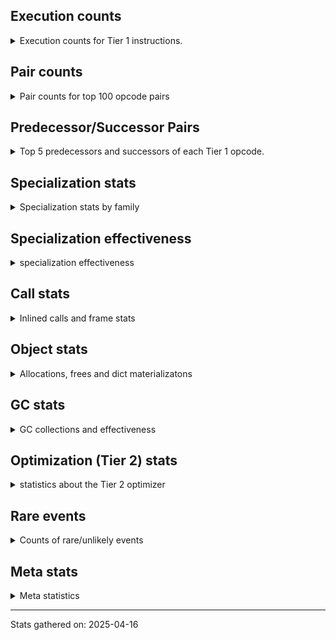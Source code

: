 ## Execution counts

<details>
<summary> Execution counts for Tier 1 instructions. </summary>


The "miss ratio" column shows the percentage of times the instruction
executed that it deoptimized. When this happens, the base unspecialized
instruction is not counted.

<table>
<thead>
<tr>
<th align="left">Name</th>
<th align="right">Base Count</th>
<th align="right">Head Count</th>
<th align="right">Change</th>
</tr>
</thead>
<tbody>
<tr>
<td align="left">LOAD_FAST_BORROW</td>
<td align="right">262,260,240</td>
<td align="right">262,260,240</td>
<td align="right">0.0%</td>
</tr>
<tr>
<td align="left">STORE_FAST</td>
<td align="right">106,631,340</td>
<td align="right">106,631,340</td>
<td align="right">0.0%</td>
</tr>
<tr>
<td align="left">LOAD_FAST_BORROW_LOAD_FAST_BORROW</td>
<td align="right">84,573,120</td>
<td align="right">84,573,120</td>
<td align="right">0.0%</td>
</tr>
<tr>
<td align="left">LOAD_GLOBAL_BUILTIN</td>
<td align="right">70,717,680</td>
<td align="right">70,717,680</td>
<td align="right">0.0%</td>
</tr>
<tr>
<td align="left">PUSH_NULL</td>
<td align="right">62,793,300</td>
<td align="right">62,793,300</td>
<td align="right">0.0%</td>
</tr>
<tr>
<td align="left">POP_JUMP_IF_FALSE</td>
<td align="right">60,119,220</td>
<td align="right">60,119,220</td>
<td align="right">0.0%</td>
</tr>
<tr>
<td align="left">LOAD_GLOBAL_MODULE</td>
<td align="right">54,068,040</td>
<td align="right">54,068,040</td>
<td align="right">0.0%</td>
</tr>
<tr>
<td align="left">RESUME_CHECK</td>
<td align="right">49,429,920</td>
<td align="right">49,429,920</td>
<td align="right">0.0%</td>
</tr>
<tr>
<td align="left">RETURN_VALUE</td>
<td align="right">48,508,400</td>
<td align="right">48,508,400</td>
<td align="right">0.0%</td>
</tr>
<tr>
<td align="left">CALL_PY_GENERAL</td>
<td align="right">39,970,220</td>
<td align="right">39,970,220</td>
<td align="right">0.0%</td>
</tr>
<tr>
<td align="left">CALL_BUILTIN_O</td>
<td align="right">37,570,560</td>
<td align="right">37,570,560</td>
<td align="right">0.0%</td>
</tr>
<tr>
<td align="left">CALL_TYPE_1</td>
<td align="right">34,222,080</td>
<td align="right">34,222,080</td>
<td align="right">0.0%</td>
</tr>
<tr>
<td align="left">CONTAINS_OP_SET</td>
<td align="right">34,222,080</td>
<td align="right">34,222,080</td>
<td align="right">0.0%</td>
</tr>
<tr>
<td align="left">JUMP_BACKWARD_NO_JIT</td>
<td align="right">29,122,740</td>
<td align="right">29,122,740</td>
<td align="right">0.0%</td>
</tr>
<tr>
<td align="left">POP_TOP</td>
<td align="right">24,023,940</td>
<td align="right">24,023,940</td>
<td align="right">0.0%</td>
</tr>
<tr>
<td align="left">LOAD_ATTR_METHOD_NO_DICT</td>
<td align="right">22,088,040</td>
<td align="right">22,088,040</td>
<td align="right">0.0%</td>
</tr>
<tr>
<td align="left">STORE_SUBSCR_DICT</td>
<td align="right">20,797,440</td>
<td align="right">20,797,440</td>
<td align="right">0.0%</td>
</tr>
<tr>
<td align="left">IS_OP</td>
<td align="right">18,247,860</td>
<td align="right">18,247,860</td>
<td align="right">0.0%</td>
</tr>
<tr>
<td align="left">CALL_METHOD_DESCRIPTOR_FAST</td>
<td align="right">14,499,840</td>
<td align="right">14,499,840</td>
<td align="right">0.0%</td>
</tr>
<tr>
<td align="left">FOR_ITER_LIST</td>
<td align="right">14,499,840</td>
<td align="right">14,499,840</td>
<td align="right">0.0%</td>
</tr>
<tr>
<td align="left">FOR_ITER</td>
<td align="right">14,042,720</td>
<td align="right">14,042,720</td>
<td align="right">0.0%</td>
</tr>
<tr>
<td align="left">LOAD_CONST_IMMORTAL</td>
<td align="right">13,365,720</td>
<td align="right">13,365,720</td>
<td align="right">0.0%</td>
</tr>
<tr>
<td align="left">POP_JUMP_IF_NONE</td>
<td align="right">13,240,320</td>
<td align="right">13,240,320</td>
<td align="right">0.0%</td>
</tr>
<tr>
<td align="left">STORE_FAST_STORE_FAST</td>
<td align="right">10,291,380</td>
<td align="right">10,291,380</td>
<td align="right">0.0%</td>
</tr>
<tr>
<td align="left">UNPACK_SEQUENCE_TWO_TUPLE</td>
<td align="right">10,291,380</td>
<td align="right">10,291,380</td>
<td align="right">0.0%</td>
</tr>
<tr>
<td align="left">POP_JUMP_IF_NOT_NONE</td>
<td align="right">9,769,140</td>
<td align="right">9,769,140</td>
<td align="right">0.0%</td>
</tr>
<tr>
<td align="left">JUMP_FORWARD</td>
<td align="right">9,523,380</td>
<td align="right">9,523,380</td>
<td align="right">0.0%</td>
</tr>
<tr>
<td align="left">GET_ITER</td>
<td align="right">9,124,020</td>
<td align="right">9,124,020</td>
<td align="right">0.0%</td>
</tr>
<tr>
<td align="left">POP_ITER</td>
<td align="right">8,141,160</td>
<td align="right">8,141,160</td>
<td align="right">0.0%</td>
</tr>
<tr>
<td align="left">LOAD_FAST</td>
<td align="right">7,618,920</td>
<td align="right">7,618,920</td>
<td align="right">0.0%</td>
</tr>
<tr>
<td align="left">FOR_ITER_TUPLE</td>
<td align="right">7,157,760</td>
<td align="right">7,157,760</td>
<td align="right">0.0%</td>
</tr>
<tr>
<td align="left">CALL_PY_EXACT_ARGS</td>
<td align="right">6,666,960</td>
<td align="right">6,666,960</td>
<td align="right">0.0%</td>
</tr>
<tr>
<td align="left">NOP</td>
<td align="right">6,666,420</td>
<td align="right">6,666,420</td>
<td align="right">0.0%</td>
</tr>
<tr>
<td align="left">BINARY_OP_SUBSCR_DICT</td>
<td align="right">6,666,240</td>
<td align="right">6,666,240</td>
<td align="right">0.0%</td>
</tr>
<tr>
<td align="left">BUILD_LIST</td>
<td align="right">6,635,940</td>
<td align="right">6,635,940</td>
<td align="right">0.0%</td>
</tr>
<tr>
<td align="left">TO_BOOL_BOOL</td>
<td align="right">6,635,700</td>
<td align="right">6,635,700</td>
<td align="right">0.0%</td>
</tr>
<tr>
<td align="left">LOAD_DEREF</td>
<td align="right">5,683,620</td>
<td align="right">5,683,620</td>
<td align="right">0.0%</td>
</tr>
<tr>
<td align="left">CALL_NON_PY_GENERAL</td>
<td align="right">5,591,820</td>
<td align="right">5,591,820</td>
<td align="right">0.0%</td>
</tr>
<tr>
<td align="left">LOAD_ATTR_MODULE</td>
<td align="right">5,591,640</td>
<td align="right">5,591,640</td>
<td align="right">0.0%</td>
</tr>
<tr>
<td align="left">CALL_BUILTIN_FAST</td>
<td align="right">4,761,600</td>
<td align="right">4,761,600</td>
<td align="right">0.0%</td>
</tr>
<tr>
<td align="left">BUILD_MAP</td>
<td align="right">4,731,060</td>
<td align="right">4,731,060</td>
<td align="right">0.0%</td>
</tr>
<tr>
<td align="left">LOAD_ATTR</td>
<td align="right">4,302,880</td>
<td align="right">4,302,880</td>
<td align="right">0.0%</td>
</tr>
<tr>
<td align="left">CALL_LIST_APPEND</td>
<td align="right">3,809,280</td>
<td align="right">3,809,280</td>
<td align="right">0.0%</td>
</tr>
<tr>
<td align="left">LOAD_FAST_LOAD_FAST</td>
<td align="right">3,748,020</td>
<td align="right">3,748,020</td>
<td align="right">0.0%</td>
</tr>
<tr>
<td align="left">CHECK_EXC_MATCH</td>
<td align="right">2,856,960</td>
<td align="right">2,856,960</td>
<td align="right">0.0%</td>
</tr>
<tr>
<td align="left">POP_EXCEPT</td>
<td align="right">2,856,960</td>
<td align="right">2,856,960</td>
<td align="right">0.0%</td>
</tr>
<tr>
<td align="left">PUSH_EXC_INFO</td>
<td align="right">2,856,960</td>
<td align="right">2,856,960</td>
<td align="right">0.0%</td>
</tr>
<tr>
<td align="left">LIST_APPEND</td>
<td align="right">2,856,960</td>
<td align="right">2,856,960</td>
<td align="right">0.0%</td>
</tr>
<tr>
<td align="left">STORE_FAST_LOAD_FAST</td>
<td align="right">2,856,960</td>
<td align="right">2,856,960</td>
<td align="right">0.0%</td>
</tr>
<tr>
<td align="left">CALL_FUNCTION_EX</td>
<td align="right">2,826,600</td>
<td align="right">2,826,600</td>
<td align="right">0.0%</td>
</tr>
<tr>
<td align="left">CALL_METHOD_DESCRIPTOR_NOARGS</td>
<td align="right">2,826,420</td>
<td align="right">2,826,420</td>
<td align="right">0.0%</td>
</tr>
<tr>
<td align="left">POP_JUMP_IF_TRUE</td>
<td align="right">2,795,700</td>
<td align="right">2,795,700</td>
<td align="right">0.0%</td>
</tr>
<tr>
<td align="left">MAKE_CELL</td>
<td align="right">1,904,940</td>
<td align="right">1,904,940</td>
<td align="right">0.0%</td>
</tr>
<tr>
<td align="left">INTERPRETER_EXIT</td>
<td align="right">1,904,740</td>
<td align="right">1,904,740</td>
<td align="right">0.0%</td>
</tr>
<tr>
<td align="left">SWAP</td>
<td align="right">1,904,640</td>
<td align="right">1,904,640</td>
<td align="right">0.0%</td>
</tr>
<tr>
<td align="left">LIST_EXTEND</td>
<td align="right">1,874,220</td>
<td align="right">1,874,220</td>
<td align="right">0.0%</td>
</tr>
<tr>
<td align="left">CALL_INTRINSIC_1</td>
<td align="right">1,874,100</td>
<td align="right">1,874,100</td>
<td align="right">0.0%</td>
</tr>
<tr>
<td align="left">CALL_ISINSTANCE</td>
<td align="right">1,873,920</td>
<td align="right">1,873,920</td>
<td align="right">0.0%</td>
</tr>
<tr>
<td align="left">BINARY_OP_SUBTRACT_FLOAT</td>
<td align="right">1,843,320</td>
<td align="right">1,843,320</td>
<td align="right">0.0%</td>
</tr>
<tr>
<td align="left">BINARY_OP_ADD_FLOAT</td>
<td align="right">1,843,200</td>
<td align="right">1,843,200</td>
<td align="right">0.0%</td>
</tr>
<tr>
<td align="left">LOAD_SMALL_INT</td>
<td align="right">1,598,040</td>
<td align="right">1,598,040</td>
<td align="right">0.0%</td>
</tr>
<tr>
<td align="left">FOR_ITER_RANGE</td>
<td align="right">1,597,620</td>
<td align="right">1,597,620</td>
<td align="right">0.0%</td>
</tr>
<tr>
<td align="left">LOAD_CONST_MORTAL</td>
<td align="right">1,414,200</td>
<td align="right">1,414,200</td>
<td align="right">0.0%</td>
</tr>
<tr>
<td align="left">STORE_ATTR</td>
<td align="right">1,014,100</td>
<td align="right">1,014,100</td>
<td align="right">0.0%</td>
</tr>
<tr>
<td align="left">TO_BOOL</td>
<td align="right">952,900</td>
<td align="right">952,900</td>
<td align="right">0.0%</td>
</tr>
<tr>
<td align="left">BUILD_TUPLE</td>
<td align="right">952,860</td>
<td align="right">952,860</td>
<td align="right">0.0%</td>
</tr>
<tr>
<td align="left">COPY_FREE_VARS</td>
<td align="right">952,560</td>
<td align="right">952,560</td>
<td align="right">0.0%</td>
</tr>
<tr>
<td align="left">TO_BOOL_NONE</td>
<td align="right">952,320</td>
<td align="right">952,320</td>
<td align="right">0.0%</td>
</tr>
<tr>
<td align="left">LOAD_FAST_AND_CLEAR</td>
<td align="right">952,320</td>
<td align="right">952,320</td>
<td align="right">0.0%</td>
</tr>
<tr>
<td align="left">MAKE_FUNCTION</td>
<td align="right">922,020</td>
<td align="right">922,020</td>
<td align="right">0.0%</td>
</tr>
<tr>
<td align="left">SET_FUNCTION_ATTRIBUTE</td>
<td align="right">921,900</td>
<td align="right">921,900</td>
<td align="right">0.0%</td>
</tr>
<tr>
<td align="left">RETURN_GENERATOR</td>
<td align="right">921,600</td>
<td align="right">921,600</td>
<td align="right">0.0%</td>
</tr>
<tr>
<td align="left">YIELD_VALUE</td>
<td align="right">921,600</td>
<td align="right">921,600</td>
<td align="right">0.0%</td>
</tr>
<tr>
<td align="left">LOAD_ATTR_CLASS</td>
<td align="right">921,600</td>
<td align="right">921,600</td>
<td align="right">0.0%</td>
</tr>
<tr>
<td align="left">STORE_SUBSCR_LIST_INT</td>
<td align="right">460,800</td>
<td align="right">460,800</td>
<td align="right">0.0%</td>
</tr>
<tr>
<td align="left">CALL_BUILTIN_CLASS</td>
<td align="right">123,060</td>
<td align="right">123,060</td>
<td align="right">0.0%</td>
</tr>
<tr>
<td align="left">STORE_ATTR_INSTANCE_VALUE</td>
<td align="right">61,860</td>
<td align="right">61,860</td>
<td align="right">0.0%</td>
</tr>
<tr>
<td align="left">LOAD_ATTR_METHOD_WITH_VALUES</td>
<td align="right">31,140</td>
<td align="right">31,140</td>
<td align="right">0.0%</td>
</tr>
<tr>
<td align="left">CALL_TUPLE_1</td>
<td align="right">30,720</td>
<td align="right">30,720</td>
<td align="right">0.0%</td>
</tr>
<tr>
<td align="left">CALL</td>
<td align="right">800</td>
<td align="right">800</td>
<td align="right">0.0%</td>
</tr>
<tr>
<td align="left">LOAD_ATTR_INSTANCE_VALUE</td>
<td align="right">720</td>
<td align="right">720</td>
<td align="right">0.0%</td>
</tr>
<tr>
<td align="left">STORE_NAME</td>
<td align="right">480</td>
<td align="right">480</td>
<td align="right">0.0%</td>
</tr>
<tr>
<td align="left">LOAD_GLOBAL</td>
<td align="right">360</td>
<td align="right">360</td>
<td align="right">0.0%</td>
</tr>
<tr>
<td align="left">STORE_DEREF</td>
<td align="right">300</td>
<td align="right">300</td>
<td align="right">0.0%</td>
</tr>
<tr>
<td align="left">BINARY_OP</td>
<td align="right">260</td>
<td align="right">260</td>
<td align="right">0.0%</td>
</tr>
<tr>
<td align="left">BINARY_OP_SUBSCR_TUPLE_INT</td>
<td align="right">180</td>
<td align="right">180</td>
<td align="right">0.0%</td>
</tr>
<tr>
<td align="left">CALL_METHOD_DESCRIPTOR_O</td>
<td align="right">180</td>
<td align="right">180</td>
<td align="right">0.0%</td>
</tr>
<tr>
<td align="left">CALL_ALLOC_AND_ENTER_INIT</td>
<td align="right">120</td>
<td align="right">120</td>
<td align="right">0.0%</td>
</tr>
<tr>
<td align="left">EXIT_INIT_CHECK</td>
<td align="right">80</td>
<td align="right">80</td>
<td align="right">0.0%</td>
</tr>
<tr>
<td align="left">LOAD_BUILD_CLASS</td>
<td align="right">60</td>
<td align="right">60</td>
<td align="right">0.0%</td>
</tr>
<tr>
<td align="left">LOAD_LOCALS</td>
<td align="right">60</td>
<td align="right">60</td>
<td align="right">0.0%</td>
</tr>
<tr>
<td align="left">LOAD_NAME</td>
<td align="right">60</td>
<td align="right">60</td>
<td align="right">0.0%</td>
</tr>
<tr>
<td align="left">UNPACK_SEQUENCE</td>
<td align="right">60</td>
<td align="right">60</td>
<td align="right">0.0%</td>
</tr>
<tr>
<td align="left">CALL_BUILTIN_FAST_WITH_KEYWORDS</td>
<td align="right">60</td>
<td align="right">60</td>
<td align="right">0.0%</td>
</tr>
</tbody>
</table>


</details>

## Pair counts

<details>
<summary> Pair counts for top 100 opcode pairs </summary>


Pairs of specialized operations that deoptimize and are then followed by
the corresponding unspecialized instruction are not counted as pairs.

Not included in comparative output.


</details>

## Predecessor/Successor Pairs

<details>
<summary> Top 5 predecessors and successors of each Tier 1 opcode. </summary>


This does not include the unspecialized instructions that occur after a
specialized instruction deoptimizes.

Not included in comparative output.


</details>

## Specialization stats

<details>
<summary> Specialization stats by family </summary>

### BINARY_OP

<details>
<summary> specialization stats for BINARY_OP family </summary>

<table>
<thead>
<tr>
<th align="left">Kind</th>
<th align="right">Base Count</th>
<th align="right">Base Ratio</th>
<th align="right">Head Count</th>
<th align="right">Head Ratio</th>
<th align="right">Change</th>
</tr>
</thead>
<tbody>
<tr>
<td align="left">
deferred
<details>
<summary>ⓘ</summary>

Lists the number of "deferred" (i.e. not specialized) instructions executed.
</details>
</td>
<td align="right">120</td>
<td align="right">0.0%</td>
<td align="right">120</td>
<td align="right">0.0%</td>
<td align="right">0.0%</td>
</tr>
<tr>
<td align="left">
hit
<details>
<summary>ⓘ</summary>

Specialized instructions that complete.
</details>
</td>
<td align="right">10,352,880</td>
<td align="right">100.0%</td>
<td align="right">10,352,880</td>
<td align="right">100.0%</td>
<td align="right">0.0%</td>
</tr>
<tr>
<td align="left">
miss
<details>
<summary>ⓘ</summary>

Specialized instructions that deopt.
</details>
</td>
<td align="right">60</td>
<td align="right">0.0%</td>
<td align="right">60</td>
<td align="right">0.0%</td>
<td align="right">0.0%</td>
</tr>
</tbody>
</table>

<table>
<thead>
<tr>
<th align="left">Success</th>
<th align="right">Base Count</th>
<th align="right">Base Ratio</th>
<th align="right">Head Count</th>
<th align="right">Head Ratio</th>
<th align="right">Change</th>
</tr>
</thead>
<tbody>
<tr>
<td align="left">Success</td>
<td align="right">100</td>
<td align="right">71.4%</td>
<td align="right">100</td>
<td align="right">71.4%</td>
<td align="right">0.0%</td>
</tr>
<tr>
<td align="left">Failure</td>
<td align="right">40</td>
<td align="right">28.6%</td>
<td align="right">40</td>
<td align="right">28.6%</td>
<td align="right">0.0%</td>
</tr>
</tbody>
</table>

<table>
<thead>
<tr>
<th align="left">Failure kind</th>
<th align="right">Base Count</th>
<th align="right">Base Ratio</th>
<th align="right">Head Count</th>
<th align="right">Head Ratio</th>
<th align="right">Change</th>
</tr>
</thead>
<tbody>
<tr>
<td align="left">multiply different types</td>
<td align="right">40</td>
<td align="right">100.0%</td>
<td align="right">40</td>
<td align="right">100.0%</td>
<td align="right">0.0%</td>
</tr>
</tbody>
</table>


</details>

### CALL

<details>
<summary> specialization stats for CALL family </summary>

<table>
<thead>
<tr>
<th align="left">Kind</th>
<th align="right">Base Count</th>
<th align="right">Base Ratio</th>
<th align="right">Head Count</th>
<th align="right">Head Ratio</th>
<th align="right">Change</th>
</tr>
</thead>
<tbody>
<tr>
<td align="left">
deferred
<details>
<summary>ⓘ</summary>

Lists the number of "deferred" (i.e. not specialized) instructions executed.
</details>
</td>
<td align="right">3,367,400</td>
<td align="right">3.1%</td>
<td align="right">3,367,400</td>
<td align="right">3.1%</td>
<td align="right">0.0%</td>
</tr>
<tr>
<td align="left">
hit
<details>
<summary>ⓘ</summary>

Specialized instructions that complete.
</details>
</td>
<td align="right">106,384,760</td>
<td align="right">96.9%</td>
<td align="right">106,384,760</td>
<td align="right">96.9%</td>
<td align="right">0.0%</td>
</tr>
<tr>
<td align="left">
miss
<details>
<summary>ⓘ</summary>

Specialized instructions that deopt.
</details>
</td>
<td align="right">3,432,160</td>
<td align="right">3.1%</td>
<td align="right">3,432,160</td>
<td align="right">3.1%</td>
<td align="right">0.0%</td>
</tr>
</tbody>
</table>

<table>
<thead>
<tr>
<th align="left">Success</th>
<th align="right">Base Count</th>
<th align="right">Base Ratio</th>
<th align="right">Head Count</th>
<th align="right">Head Ratio</th>
<th align="right">Change</th>
</tr>
</thead>
<tbody>
<tr>
<td align="left">Success</td>
<td align="right">65,560</td>
<td align="right">100.0%</td>
<td align="right">65,560</td>
<td align="right">100.0%</td>
<td align="right">0.0%</td>
</tr>
<tr>
<td align="left">Failure</td>
<td align="right">0</td>
<td align="right">0.0%</td>
<td align="right">0</td>
<td align="right">0.0%</td>
<td align="right"></td>
</tr>
</tbody>
</table>


</details>

### CONTAINS_OP

<details>
<summary> specialization stats for CONTAINS_OP family </summary>

<table>
<thead>
<tr>
<th align="left">Kind</th>
<th align="right">Base Count</th>
<th align="right">Base Ratio</th>
<th align="right">Head Count</th>
<th align="right">Head Ratio</th>
<th align="right">Change</th>
</tr>
</thead>
<tbody>
<tr>
<td align="left">
hit
<details>
<summary>ⓘ</summary>

Specialized instructions that complete.
</details>
</td>
<td align="right">34,222,080</td>
<td align="right">100.0%</td>
<td align="right">34,222,080</td>
<td align="right">100.0%</td>
<td align="right">0.0%</td>
</tr>
</tbody>
</table>


</details>

### FOR_ITER

<details>
<summary> specialization stats for FOR_ITER family </summary>

<table>
<thead>
<tr>
<th align="left">Kind</th>
<th align="right">Base Count</th>
<th align="right">Base Ratio</th>
<th align="right">Head Count</th>
<th align="right">Head Ratio</th>
<th align="right">Change</th>
</tr>
</thead>
<tbody>
<tr>
<td align="left">
deferred
<details>
<summary>ⓘ</summary>

Lists the number of "deferred" (i.e. not specialized) instructions executed.
</details>
</td>
<td align="right">14,039,220</td>
<td align="right">37.6%</td>
<td align="right">14,039,220</td>
<td align="right">37.6%</td>
<td align="right">0.0%</td>
</tr>
<tr>
<td align="left">
hit
<details>
<summary>ⓘ</summary>

Specialized instructions that complete.
</details>
</td>
<td align="right">23,255,220</td>
<td align="right">62.3%</td>
<td align="right">23,255,220</td>
<td align="right">62.3%</td>
<td align="right">0.0%</td>
</tr>
</tbody>
</table>

<table>
<thead>
<tr>
<th align="left">Success</th>
<th align="right">Base Count</th>
<th align="right">Base Ratio</th>
<th align="right">Head Count</th>
<th align="right">Head Ratio</th>
<th align="right">Change</th>
</tr>
</thead>
<tbody>
<tr>
<td align="left">Success</td>
<td align="right">0</td>
<td align="right">0.0%</td>
<td align="right">0</td>
<td align="right">0.0%</td>
<td align="right"></td>
</tr>
<tr>
<td align="left">Failure</td>
<td align="right">3,500</td>
<td align="right">100.0%</td>
<td align="right">3,500</td>
<td align="right">100.0%</td>
<td align="right">0.0%</td>
</tr>
</tbody>
</table>

<table>
<thead>
<tr>
<th align="left">Failure kind</th>
<th align="right">Base Count</th>
<th align="right">Base Ratio</th>
<th align="right">Head Count</th>
<th align="right">Head Ratio</th>
<th align="right">Change</th>
</tr>
</thead>
<tbody>
<tr>
<td align="left">dict items</td>
<td align="right">2,560</td>
<td align="right">73.1%</td>
<td align="right">2,560</td>
<td align="right">73.1%</td>
<td align="right">0.0%</td>
</tr>
<tr>
<td align="left">zip</td>
<td align="right">940</td>
<td align="right">26.9%</td>
<td align="right">940</td>
<td align="right">26.9%</td>
<td align="right">0.0%</td>
</tr>
</tbody>
</table>


</details>

### LOAD_ATTR

<details>
<summary> specialization stats for LOAD_ATTR family </summary>

<table>
<thead>
<tr>
<th align="left">Kind</th>
<th align="right">Base Count</th>
<th align="right">Base Ratio</th>
<th align="right">Head Count</th>
<th align="right">Head Ratio</th>
<th align="right">Change</th>
</tr>
</thead>
<tbody>
<tr>
<td align="left">
deferred
<details>
<summary>ⓘ</summary>

Lists the number of "deferred" (i.e. not specialized) instructions executed.
</details>
</td>
<td align="right">4,300,980</td>
<td align="right">13.1%</td>
<td align="right">4,300,980</td>
<td align="right">13.1%</td>
<td align="right">0.0%</td>
</tr>
<tr>
<td align="left">
hit
<details>
<summary>ⓘ</summary>

Specialized instructions that complete.
</details>
</td>
<td align="right">28,629,960</td>
<td align="right">86.9%</td>
<td align="right">28,629,960</td>
<td align="right">86.9%</td>
<td align="right">0.0%</td>
</tr>
<tr>
<td align="left">
miss
<details>
<summary>ⓘ</summary>

Specialized instructions that deopt.
</details>
</td>
<td align="right">3,180</td>
<td align="right">0.0%</td>
<td align="right">3,180</td>
<td align="right">0.0%</td>
<td align="right">0.0%</td>
</tr>
</tbody>
</table>

<table>
<thead>
<tr>
<th align="left">Success</th>
<th align="right">Base Count</th>
<th align="right">Base Ratio</th>
<th align="right">Head Count</th>
<th align="right">Head Ratio</th>
<th align="right">Change</th>
</tr>
</thead>
<tbody>
<tr>
<td align="left">Success</td>
<td align="right">680</td>
<td align="right">34.7%</td>
<td align="right">680</td>
<td align="right">34.7%</td>
<td align="right">0.0%</td>
</tr>
<tr>
<td align="left">Failure</td>
<td align="right">1,280</td>
<td align="right">65.3%</td>
<td align="right">1,280</td>
<td align="right">65.3%</td>
<td align="right">0.0%</td>
</tr>
</tbody>
</table>

<table>
<thead>
<tr>
<th align="left">Failure kind</th>
<th align="right">Base Count</th>
<th align="right">Base Ratio</th>
<th align="right">Head Count</th>
<th align="right">Head Ratio</th>
<th align="right">Change</th>
</tr>
</thead>
<tbody>
<tr>
<td align="left">method</td>
<td align="right">780</td>
<td align="right">60.9%</td>
<td align="right">780</td>
<td align="right">60.9%</td>
<td align="right">0.0%</td>
</tr>
<tr>
<td align="left">overriding descriptor</td>
<td align="right">320</td>
<td align="right">25.0%</td>
<td align="right">320</td>
<td align="right">25.0%</td>
<td align="right">0.0%</td>
</tr>
</tbody>
</table>


</details>

### LOAD_GLOBAL

<details>
<summary> specialization stats for LOAD_GLOBAL family </summary>

<table>
<thead>
<tr>
<th align="left">Kind</th>
<th align="right">Base Count</th>
<th align="right">Base Ratio</th>
<th align="right">Head Count</th>
<th align="right">Head Ratio</th>
<th align="right">Change</th>
</tr>
</thead>
<tbody>
<tr>
<td align="left">
hit
<details>
<summary>ⓘ</summary>

Specialized instructions that complete.
</details>
</td>
<td align="right">124,785,720</td>
<td align="right">100.0%</td>
<td align="right">124,785,720</td>
<td align="right">100.0%</td>
<td align="right">0.0%</td>
</tr>
</tbody>
</table>

<table>
<thead>
<tr>
<th align="left">Success</th>
<th align="right">Base Count</th>
<th align="right">Base Ratio</th>
<th align="right">Head Count</th>
<th align="right">Head Ratio</th>
<th align="right">Change</th>
</tr>
</thead>
<tbody>
<tr>
<td align="left">Success</td>
<td align="right">360</td>
<td align="right">100.0%</td>
<td align="right">360</td>
<td align="right">100.0%</td>
<td align="right">0.0%</td>
</tr>
<tr>
<td align="left">Failure</td>
<td align="right">0</td>
<td align="right">0.0%</td>
<td align="right">0</td>
<td align="right">0.0%</td>
<td align="right"></td>
</tr>
</tbody>
</table>


</details>

### STORE_ATTR

<details>
<summary> specialization stats for STORE_ATTR family </summary>

<table>
<thead>
<tr>
<th align="left">Kind</th>
<th align="right">Base Count</th>
<th align="right">Base Ratio</th>
<th align="right">Head Count</th>
<th align="right">Head Ratio</th>
<th align="right">Change</th>
</tr>
</thead>
<tbody>
<tr>
<td align="left">
deferred
<details>
<summary>ⓘ</summary>

Lists the number of "deferred" (i.e. not specialized) instructions executed.
</details>
</td>
<td align="right">1,013,760</td>
<td align="right">94.2%</td>
<td align="right">1,013,760</td>
<td align="right">94.2%</td>
<td align="right">0.0%</td>
</tr>
<tr>
<td align="left">
hit
<details>
<summary>ⓘ</summary>

Specialized instructions that complete.
</details>
</td>
<td align="right">55,500</td>
<td align="right">5.2%</td>
<td align="right">55,500</td>
<td align="right">5.2%</td>
<td align="right">0.0%</td>
</tr>
<tr>
<td align="left">
miss
<details>
<summary>ⓘ</summary>

Specialized instructions that deopt.
</details>
</td>
<td align="right">6,360</td>
<td align="right">0.6%</td>
<td align="right">6,360</td>
<td align="right">0.6%</td>
<td align="right">0.0%</td>
</tr>
</tbody>
</table>

<table>
<thead>
<tr>
<th align="left">Success</th>
<th align="right">Base Count</th>
<th align="right">Base Ratio</th>
<th align="right">Head Count</th>
<th align="right">Head Ratio</th>
<th align="right">Change</th>
</tr>
</thead>
<tbody>
<tr>
<td align="left">Success</td>
<td align="right">180</td>
<td align="right">39.1%</td>
<td align="right">180</td>
<td align="right">39.1%</td>
<td align="right">0.0%</td>
</tr>
<tr>
<td align="left">Failure</td>
<td align="right">280</td>
<td align="right">60.9%</td>
<td align="right">280</td>
<td align="right">60.9%</td>
<td align="right">0.0%</td>
</tr>
</tbody>
</table>

<table>
<thead>
<tr>
<th align="left">Failure kind</th>
<th align="right">Base Count</th>
<th align="right">Base Ratio</th>
<th align="right">Head Count</th>
<th align="right">Head Ratio</th>
<th align="right">Change</th>
</tr>
</thead>
<tbody>
<tr>
<td align="left">split dict</td>
<td align="right">280</td>
<td align="right">100.0%</td>
<td align="right">280</td>
<td align="right">100.0%</td>
<td align="right">0.0%</td>
</tr>
<tr>
<td align="left">other</td>
<td align="right">120</td>
<td align="right">42.9%</td>
<td align="right">120</td>
<td align="right">42.9%</td>
<td align="right">0.0%</td>
</tr>
</tbody>
</table>


</details>

### STORE_SUBSCR

<details>
<summary> specialization stats for STORE_SUBSCR family </summary>

<table>
<thead>
<tr>
<th align="left">Kind</th>
<th align="right">Base Count</th>
<th align="right">Base Ratio</th>
<th align="right">Head Count</th>
<th align="right">Head Ratio</th>
<th align="right">Change</th>
</tr>
</thead>
<tbody>
<tr>
<td align="left">
hit
<details>
<summary>ⓘ</summary>

Specialized instructions that complete.
</details>
</td>
<td align="right">21,258,240</td>
<td align="right">100.0%</td>
<td align="right">21,258,240</td>
<td align="right">100.0%</td>
<td align="right">0.0%</td>
</tr>
</tbody>
</table>


</details>

### TO_BOOL

<details>
<summary> specialization stats for TO_BOOL family </summary>

<table>
<thead>
<tr>
<th align="left">Kind</th>
<th align="right">Base Count</th>
<th align="right">Base Ratio</th>
<th align="right">Head Count</th>
<th align="right">Head Ratio</th>
<th align="right">Change</th>
</tr>
</thead>
<tbody>
<tr>
<td align="left">
deferred
<details>
<summary>ⓘ</summary>

Lists the number of "deferred" (i.e. not specialized) instructions executed.
</details>
</td>
<td align="right">952,500</td>
<td align="right">11.2%</td>
<td align="right">952,500</td>
<td align="right">11.2%</td>
<td align="right">0.0%</td>
</tr>
<tr>
<td align="left">
hit
<details>
<summary>ⓘ</summary>

Specialized instructions that complete.
</details>
</td>
<td align="right">7,588,020</td>
<td align="right">88.8%</td>
<td align="right">7,588,020</td>
<td align="right">88.8%</td>
<td align="right">0.0%</td>
</tr>
</tbody>
</table>

<table>
<thead>
<tr>
<th align="left">Success</th>
<th align="right">Base Count</th>
<th align="right">Base Ratio</th>
<th align="right">Head Count</th>
<th align="right">Head Ratio</th>
<th align="right">Change</th>
</tr>
</thead>
<tbody>
<tr>
<td align="left">Success</td>
<td align="right">60</td>
<td align="right">15.0%</td>
<td align="right">60</td>
<td align="right">15.0%</td>
<td align="right">0.0%</td>
</tr>
<tr>
<td align="left">Failure</td>
<td align="right">340</td>
<td align="right">85.0%</td>
<td align="right">340</td>
<td align="right">85.0%</td>
<td align="right">0.0%</td>
</tr>
</tbody>
</table>

<table>
<thead>
<tr>
<th align="left">Failure kind</th>
<th align="right">Base Count</th>
<th align="right">Base Ratio</th>
<th align="right">Head Count</th>
<th align="right">Head Ratio</th>
<th align="right">Change</th>
</tr>
</thead>
<tbody>
<tr>
<td align="left">tuple</td>
<td align="right">280</td>
<td align="right">82.4%</td>
<td align="right">280</td>
<td align="right">82.4%</td>
<td align="right">0.0%</td>
</tr>
<tr>
<td align="left">sequence</td>
<td align="right">60</td>
<td align="right">17.6%</td>
<td align="right">60</td>
<td align="right">17.6%</td>
<td align="right">0.0%</td>
</tr>
</tbody>
</table>


</details>

### UNPACK_SEQUENCE

<details>
<summary> specialization stats for UNPACK_SEQUENCE family </summary>

<table>
<thead>
<tr>
<th align="left">Kind</th>
<th align="right">Base Count</th>
<th align="right">Base Ratio</th>
<th align="right">Head Count</th>
<th align="right">Head Ratio</th>
<th align="right">Change</th>
</tr>
</thead>
<tbody>
<tr>
<td align="left">
hit
<details>
<summary>ⓘ</summary>

Specialized instructions that complete.
</details>
</td>
<td align="right">10,291,380</td>
<td align="right">100.0%</td>
<td align="right">10,291,380</td>
<td align="right">100.0%</td>
<td align="right">0.0%</td>
</tr>
</tbody>
</table>

<table>
<thead>
<tr>
<th align="left">Success</th>
<th align="right">Base Count</th>
<th align="right">Base Ratio</th>
<th align="right">Head Count</th>
<th align="right">Head Ratio</th>
<th align="right">Change</th>
</tr>
</thead>
<tbody>
<tr>
<td align="left">Success</td>
<td align="right">60</td>
<td align="right">100.0%</td>
<td align="right">60</td>
<td align="right">100.0%</td>
<td align="right">0.0%</td>
</tr>
<tr>
<td align="left">Failure</td>
<td align="right">0</td>
<td align="right">0.0%</td>
<td align="right">0</td>
<td align="right">0.0%</td>
<td align="right"></td>
</tr>
</tbody>
</table>


</details>


</details>

## Specialization effectiveness

<details>
<summary> specialization effectiveness </summary>


All entries are execution counts. Should add up to the total number of
Tier 1 instructions executed.

<table>
<thead>
<tr>
<th align="left">Instructions</th>
<th align="right">Base Count</th>
<th align="right">Base Ratio</th>
<th align="right">Head Count</th>
<th align="right">Head Ratio</th>
<th align="right">Change</th>
</tr>
</thead>
<tbody>
<tr>
<td align="left">
Not specialized
<details>
<summary>ⓘ</summary>

Instructions that could be specialized but aren't, e.g. `LOAD_ATTR`, `BINARY_SLICE`.
</details>
</td>
<td align="right">20,314,080</td>
<td align="right">1.5%</td>
<td align="right">29,438,100</td>
<td align="right">2.2%</td>
<td align="right">44.9%</td>
</tr>
<tr>
<td align="left">
Basic
<details>
<summary>ⓘ</summary>

Instructions that are not and cannot be specialized, e.g. `LOAD_FAST`.
</details>
</td>
<td align="right">799,844,480</td>
<td align="right">60.3%</td>
<td align="right">790,720,460</td>
<td align="right">59.6%</td>
<td align="right">-1.1%</td>
</tr>
<tr>
<td align="left">
Specialized hits
<details>
<summary>ⓘ</summary>

Specialized instructions, e.g. `LOAD_ATTR_MODULE` that complete.
</details>
</td>
<td align="right">502,286,260</td>
<td align="right">37.9%</td>
<td align="right">502,286,260</td>
<td align="right">37.9%</td>
<td align="right">0.0%</td>
</tr>
<tr>
<td align="left">
Specialized misses
<details>
<summary>ⓘ</summary>

Specialized instructions, e.g. `LOAD_ATTR_MODULE` that deopt.
</details>
</td>
<td align="right">3,441,760</td>
<td align="right">0.3%</td>
<td align="right">3,441,760</td>
<td align="right">0.3%</td>
<td align="right">0.0%</td>
</tr>
</tbody>
</table>

### Deferred by instruction

<details>
<summary> Breakdown of deferred (not specialized) instruction counts by family </summary>

<table>
<thead>
<tr>
<th align="left">Name</th>
<th align="right">Base Count</th>
<th align="right">Base Ratio</th>
<th align="right">Head Count</th>
<th align="right">Head Ratio</th>
<th align="right">Change</th>
</tr>
</thead>
<tbody>
<tr>
<td align="left">FOR_ITER</td>
<td align="right">14,039,220</td>
<td align="right">59.3%</td>
<td align="right">14,039,220</td>
<td align="right">59.3%</td>
<td align="right">0.0%</td>
</tr>
<tr>
<td align="left">LOAD_ATTR</td>
<td align="right">4,300,980</td>
<td align="right">18.2%</td>
<td align="right">4,300,980</td>
<td align="right">18.2%</td>
<td align="right">0.0%</td>
</tr>
<tr>
<td align="left">CALL</td>
<td align="right">3,367,400</td>
<td align="right">14.2%</td>
<td align="right">3,367,400</td>
<td align="right">14.2%</td>
<td align="right">0.0%</td>
</tr>
<tr>
<td align="left">STORE_ATTR</td>
<td align="right">1,013,760</td>
<td align="right">4.3%</td>
<td align="right">1,013,760</td>
<td align="right">4.3%</td>
<td align="right">0.0%</td>
</tr>
<tr>
<td align="left">TO_BOOL</td>
<td align="right">952,500</td>
<td align="right">4.0%</td>
<td align="right">952,500</td>
<td align="right">4.0%</td>
<td align="right">0.0%</td>
</tr>
<tr>
<td align="left">BINARY_OP</td>
<td align="right">120</td>
<td align="right">0.0%</td>
<td align="right">120</td>
<td align="right">0.0%</td>
<td align="right">0.0%</td>
</tr>
<tr>
<td align="left">BINARY_SLICE</td>
<td align="right">0</td>
<td align="right">0.0%</td>
<td align="right">0</td>
<td align="right">0.0%</td>
<td align="right"></td>
</tr>
<tr>
<td align="left">STORE_SLICE</td>
<td align="right">0</td>
<td align="right">0.0%</td>
<td align="right">0</td>
<td align="right">0.0%</td>
<td align="right"></td>
</tr>
<tr>
<td align="left">CACHE</td>
<td align="right">0</td>
<td align="right">0.0%</td>
<td align="right">0</td>
<td align="right">0.0%</td>
<td align="right"></td>
</tr>
<tr>
<td align="left">CALL_FUNCTION_EX</td>
<td align="right">0</td>
<td align="right">0.0%</td>
<td align="right"></td>
<td align="right"></td>
<td align="right"></td>
</tr>
<tr>
<td align="left">GET_ITER</td>
<td align="right"></td>
<td align="right"></td>
<td align="right">0</td>
<td align="right">0.0%</td>
<td align="right"></td>
</tr>
</tbody>
</table>


</details>

### Misses by instruction

<details>
<summary> Breakdown of misses (specialized deopts) instruction counts by family </summary>

<table>
<thead>
<tr>
<th align="left">Name</th>
<th align="right">Base Count</th>
<th align="right">Base Ratio</th>
<th align="right">Head Count</th>
<th align="right">Head Ratio</th>
<th align="right">Change</th>
</tr>
</thead>
<tbody>
<tr>
<td align="left">CALL_PY_GENERAL</td>
<td align="right">3,432,120</td>
<td align="right">99.7%</td>
<td align="right">3,432,120</td>
<td align="right">99.7%</td>
<td align="right">0.0%</td>
</tr>
<tr>
<td align="left">STORE_ATTR_INSTANCE_VALUE</td>
<td align="right">6,360</td>
<td align="right">0.2%</td>
<td align="right">6,360</td>
<td align="right">0.2%</td>
<td align="right">0.0%</td>
</tr>
<tr>
<td align="left">LOAD_ATTR_METHOD_WITH_VALUES</td>
<td align="right">3,180</td>
<td align="right">0.1%</td>
<td align="right">3,180</td>
<td align="right">0.1%</td>
<td align="right">0.0%</td>
</tr>
<tr>
<td align="left">BINARY_OP_ADD_FLOAT</td>
<td align="right">60</td>
<td align="right">0.0%</td>
<td align="right">60</td>
<td align="right">0.0%</td>
<td align="right">0.0%</td>
</tr>
<tr>
<td align="left">CALL_ALLOC_AND_ENTER_INIT</td>
<td align="right">40</td>
<td align="right">0.0%</td>
<td align="right">40</td>
<td align="right">0.0%</td>
<td align="right">0.0%</td>
</tr>
<tr>
<td align="left">CACHE</td>
<td align="right">0</td>
<td align="right">0.0%</td>
<td align="right">0</td>
<td align="right">0.0%</td>
<td align="right"></td>
</tr>
<tr>
<td align="left">CALL_FUNCTION_EX</td>
<td align="right">0</td>
<td align="right">0.0%</td>
<td align="right">0</td>
<td align="right">0.0%</td>
<td align="right"></td>
</tr>
<tr>
<td align="left">CHECK_EXC_MATCH</td>
<td align="right">0</td>
<td align="right">0.0%</td>
<td align="right">0</td>
<td align="right">0.0%</td>
<td align="right"></td>
</tr>
<tr>
<td align="left">EXIT_INIT_CHECK</td>
<td align="right">0</td>
<td align="right">0.0%</td>
<td align="right"></td>
<td align="right"></td>
<td align="right"></td>
</tr>
<tr>
<td align="left">GET_ITER</td>
<td align="right">0</td>
<td align="right">0.0%</td>
<td align="right"></td>
<td align="right"></td>
<td align="right"></td>
</tr>
<tr>
<td align="left">MAKE_FUNCTION</td>
<td align="right"></td>
<td align="right"></td>
<td align="right">0</td>
<td align="right">0.0%</td>
<td align="right"></td>
</tr>
<tr>
<td align="left">NOP</td>
<td align="right"></td>
<td align="right"></td>
<td align="right">0</td>
<td align="right">0.0%</td>
<td align="right"></td>
</tr>
</tbody>
</table>


</details>


</details>

## Call stats

<details>
<summary> Inlined calls and frame stats </summary>


This shows what fraction of calls to Python functions are inlined (i.e.
not having a call at the C level) and for those that are not, where the
call comes from.  The various categories overlap.

Also includes the count of frame objects created.

<table>
<thead>
<tr>
<th align="left"></th>
<th align="right">Base Count</th>
<th align="right">Base Ratio</th>
<th align="right">Head Count</th>
<th align="right">Head Ratio</th>
<th align="right">Change</th>
</tr>
</thead>
<tbody>
<tr>
<td align="left">Calls to PyEval_EvalDefault</td>
<td align="right">1,904,920</td>
<td align="right">3.8%</td>
<td align="right">1,904,920</td>
<td align="right">3.8%</td>
<td align="right">0.0%</td>
</tr>
<tr>
<td align="left">Calls to Python functions inlined</td>
<td align="right">48,446,600</td>
<td align="right">96.2%</td>
<td align="right">48,446,600</td>
<td align="right">96.2%</td>
<td align="right">0.0%</td>
</tr>
<tr>
<td align="left">Calls via PyEval_EvalFrame (total)</td>
<td align="right">1,904,920</td>
<td align="right">3.8%</td>
<td align="right">1,904,920</td>
<td align="right">3.8%</td>
<td align="right">0.0%</td>
</tr>
<tr>
<td align="left">Calls via PyEval_EvalFrame (vector)</td>
<td align="right">61,720</td>
<td align="right">0.1%</td>
<td align="right">61,720</td>
<td align="right">0.1%</td>
<td align="right">0.0%</td>
</tr>
<tr>
<td align="left">Calls via PyEval_EvalFrame (generator)</td>
<td align="right">1,843,200</td>
<td align="right">3.7%</td>
<td align="right">1,843,200</td>
<td align="right">3.7%</td>
<td align="right">0.0%</td>
</tr>
<tr>
<td align="left">Calls via PyEval_EvalFrame (legacy)</td>
<td align="right">0</td>
<td align="right">0.0%</td>
<td align="right">0</td>
<td align="right">0.0%</td>
<td align="right"></td>
</tr>
<tr>
<td align="left">Calls via PyEval_EvalFrame (function vectorcall)</td>
<td align="right">61,660</td>
<td align="right">0.1%</td>
<td align="right">61,660</td>
<td align="right">0.1%</td>
<td align="right">0.0%</td>
</tr>
<tr>
<td align="left">Calls via PyEval_EvalFrame (build class)</td>
<td align="right">60</td>
<td align="right">0.0%</td>
<td align="right">60</td>
<td align="right">0.0%</td>
<td align="right">0.0%</td>
</tr>
<tr>
<td align="left">Calls via PyEval_EvalFrame (slot)</td>
<td align="right">0</td>
<td align="right">0.0%</td>
<td align="right">0</td>
<td align="right">0.0%</td>
<td align="right"></td>
</tr>
<tr>
<td align="left">Calls via PyEval_EvalFrame (function ex)</td>
<td align="right">1,874,100</td>
<td align="right">3.7%</td>
<td align="right">1,874,100</td>
<td align="right">3.7%</td>
<td align="right">0.0%</td>
</tr>
<tr>
<td align="left">Calls via PyEval_EvalFrame (api)</td>
<td align="right">0</td>
<td align="right">0.0%</td>
<td align="right">0</td>
<td align="right">0.0%</td>
<td align="right"></td>
</tr>
<tr>
<td align="left">Calls via PyEval_EvalFrame (method)</td>
<td align="right">0</td>
<td align="right">0.0%</td>
<td align="right">0</td>
<td align="right">0.0%</td>
<td align="right"></td>
</tr>
<tr>
<td align="left">Frame objects created</td>
<td align="right">2,856,960</td>
<td align="right">5.7%</td>
<td align="right">2,856,960</td>
<td align="right">5.7%</td>
<td align="right">0.0%</td>
</tr>
<tr>
<td align="left">Frames pushed</td>
<td align="right">48,508,400</td>
<td align="right">96.3%</td>
<td align="right">48,508,400</td>
<td align="right">96.3%</td>
<td align="right">0.0%</td>
</tr>
</tbody>
</table>


</details>

## Object stats

<details>
<summary> Allocations, frees and dict materializatons </summary>


Below, "allocations" means "allocations that are not from a freelist".
Total allocations = "Allocations from freelist" + "Allocations".

"Inline values" is the number of values arrays inlined into objects.

The cache hit/miss numbers are for the MRO cache, split into dunder and
other names.

<table>
<thead>
<tr>
<th align="left"></th>
<th align="right">Base Count</th>
<th align="right">Base Ratio</th>
<th align="right">Head Count</th>
<th align="right">Head Ratio</th>
<th align="right">Change</th>
</tr>
</thead>
<tbody>
<tr>
<td align="left">Method cache collisions</td>
<td align="right">600</td>
<td align="right"></td>
<td align="right">621</td>
<td align="right"></td>
<td align="right">3.5%</td>
</tr>
<tr>
<td align="left">Method cache dunder misses</td>
<td align="right">545</td>
<td align="right"></td>
<td align="right">551</td>
<td align="right"></td>
<td align="right">1.1%</td>
</tr>
<tr>
<td align="left">Method cache misses</td>
<td align="right">212</td>
<td align="right"></td>
<td align="right">210</td>
<td align="right"></td>
<td align="right">-0.9%</td>
</tr>
<tr>
<td align="left">Method cache dunder hits</td>
<td align="right">13,213,295</td>
<td align="right"></td>
<td align="right">13,213,289</td>
<td align="right"></td>
<td align="right">-0.0%</td>
</tr>
<tr>
<td align="left">Method cache hits</td>
<td align="right">5,261,168</td>
<td align="right"></td>
<td align="right">5,261,170</td>
<td align="right"></td>
<td align="right">0.0%</td>
</tr>
<tr>
<td align="left">Frees</td>
<td align="right">53,392,830</td>
<td align="right"></td>
<td align="right">53,392,840</td>
<td align="right"></td>
<td align="right">0.0%</td>
</tr>
<tr>
<td align="left">Mortal decrefs</td>
<td align="right">159,494,954</td>
<td align="right">26.1%</td>
<td align="right">159,494,969</td>
<td align="right">26.1%</td>
<td align="right">0.0%</td>
</tr>
<tr>
<td align="left">Immortal increfs</td>
<td align="right">123,767,322</td>
<td align="right">22.5%</td>
<td align="right">123,767,333</td>
<td align="right">22.5%</td>
<td align="right">0.0%</td>
</tr>
<tr>
<td align="left">Immortal decrefs</td>
<td align="right">105,977,400</td>
<td align="right">17.4%</td>
<td align="right">105,977,403</td>
<td align="right">17.4%</td>
<td align="right">0.0%</td>
</tr>
<tr>
<td align="left">Mortal increfs</td>
<td align="right">135,992,612</td>
<td align="right">24.8%</td>
<td align="right">135,992,614</td>
<td align="right">24.8%</td>
<td align="right">0.0%</td>
</tr>
<tr>
<td align="left">Allocations from freelist</td>
<td align="right">49,815,880</td>
<td align="right">49.6%</td>
<td align="right">49,815,880</td>
<td align="right">49.6%</td>
<td align="right">0.0%</td>
</tr>
<tr>
<td align="left">Frees to freelist</td>
<td align="right">49,815,360</td>
<td align="right"></td>
<td align="right">49,815,360</td>
<td align="right"></td>
<td align="right">0.0%</td>
</tr>
<tr>
<td align="left">Allocations</td>
<td align="right">50,536,820</td>
<td align="right">50.4%</td>
<td align="right">50,536,820</td>
<td align="right">50.4%</td>
<td align="right">0.0%</td>
</tr>
<tr>
<td align="left">Allocations to 512 bytes</td>
<td align="right">50,536,580</td>
<td align="right">50.4%</td>
<td align="right">50,536,580</td>
<td align="right">50.4%</td>
<td align="right">0.0%</td>
</tr>
<tr>
<td align="left">Allocations to 4 kbytes</td>
<td align="right">240</td>
<td align="right">0.0%</td>
<td align="right">240</td>
<td align="right">0.0%</td>
<td align="right">0.0%</td>
</tr>
<tr>
<td align="left">Allocations over 4 kbytes</td>
<td align="right">0</td>
<td align="right">0.0%</td>
<td align="right">0</td>
<td align="right">0.0%</td>
<td align="right"></td>
</tr>
<tr>
<td align="left">Inline values</td>
<td align="right">952,440</td>
<td align="right"></td>
<td align="right">952,440</td>
<td align="right"></td>
<td align="right">0.0%</td>
</tr>
<tr>
<td align="left">Interpreter mortal increfs</td>
<td align="right">274,026,780</td>
<td align="right">49.9%</td>
<td align="right">274,026,780</td>
<td align="right">49.9%</td>
<td align="right">0.0%</td>
</tr>
<tr>
<td align="left">Interpreter mortal decrefs</td>
<td align="right">341,417,220</td>
<td align="right">56.0%</td>
<td align="right">341,417,220</td>
<td align="right">56.0%</td>
<td align="right">0.0%</td>
</tr>
<tr>
<td align="left">Interpreter immortal increfs</td>
<td align="right">15,477,280</td>
<td align="right">2.8%</td>
<td align="right">15,477,280</td>
<td align="right">2.8%</td>
<td align="right">0.0%</td>
</tr>
<tr>
<td align="left">Interpreter immortal decrefs</td>
<td align="right">3,225,600</td>
<td align="right">0.5%</td>
<td align="right">3,225,600</td>
<td align="right">0.5%</td>
<td align="right">0.0%</td>
</tr>
<tr>
<td align="left">Materialize dict (on request)</td>
<td align="right">952,440</td>
<td align="right">100.0%</td>
<td align="right">952,440</td>
<td align="right">100.0%</td>
<td align="right">0.0%</td>
</tr>
<tr>
<td align="left">Materialize dict (new key)</td>
<td align="right">0</td>
<td align="right">0.0%</td>
<td align="right">0</td>
<td align="right">0.0%</td>
<td align="right"></td>
</tr>
<tr>
<td align="left">Materialize dict (too big)</td>
<td align="right">0</td>
<td align="right">0.0%</td>
<td align="right">0</td>
<td align="right">0.0%</td>
<td align="right"></td>
</tr>
<tr>
<td align="left">Materialize dict (str subclass)</td>
<td align="right">0</td>
<td align="right">0.0%</td>
<td align="right">0</td>
<td align="right">0.0%</td>
<td align="right"></td>
</tr>
</tbody>
</table>


</details>

## GC stats

<details>
<summary> GC collections and effectiveness </summary>


Collected/visits gives some measure of efficiency.

<table>
<thead>
<tr>
<th align="right">Generation</th>
<th align="right">Base Collections</th>
<th align="right">Base Objects collected</th>
<th align="right">Base Object visits</th>
<th align="right">Base Reachable from roots</th>
<th align="right">Base Not reachable from roots</th>
<th align="right">Head Collections</th>
<th align="right">Head Objects collected</th>
<th align="right">Head Object visits</th>
<th align="right">Head Reachable from roots</th>
<th align="right">Head Not reachable from roots</th>
</tr>
</thead>
<tbody>
<tr>
<td align="right">0</td>
<td align="right">0</td>
<td align="right">0</td>
<td align="right">0</td>
<td align="right">0</td>
<td align="right">0</td>
<td align="right">0</td>
<td align="right">0</td>
<td align="right">0</td>
<td align="right">0</td>
<td align="right">0</td>
</tr>
<tr>
<td align="right">1</td>
<td align="right">0</td>
<td align="right">0</td>
<td align="right">0</td>
<td align="right">0</td>
<td align="right">0</td>
<td align="right">0</td>
<td align="right">0</td>
<td align="right">0</td>
<td align="right">0</td>
<td align="right">0</td>
</tr>
<tr>
<td align="right">2</td>
<td align="right">0</td>
<td align="right">0</td>
<td align="right">0</td>
<td align="right">0</td>
<td align="right">0</td>
<td align="right">0</td>
<td align="right">0</td>
<td align="right">0</td>
<td align="right">0</td>
<td align="right">0</td>
</tr>
</tbody>
</table>


</details>

## Optimization (Tier 2) stats

<details>
<summary> statistics about the Tier 2 optimizer </summary>


</details>

## Rare events

<details>
<summary> Counts of rare/unlikely events </summary>

<table>
<thead>
<tr>
<th align="left">Event</th>
<th align="right">Base Count</th>
<th align="right">Head Count</th>
<th align="right">Change</th>
</tr>
</thead>
<tbody>
<tr>
<td align="left">
set class
<details>
<summary>ⓘ</summary>

Setting an object's class, `obj.__class__ = ...`
</details>
</td>
<td align="right">0</td>
<td align="right">0</td>
<td align="right"></td>
</tr>
<tr>
<td align="left">
set bases
<details>
<summary>ⓘ</summary>

Setting the bases of a class, `cls.__bases__ = ...`
</details>
</td>
<td align="right">0</td>
<td align="right">0</td>
<td align="right"></td>
</tr>
<tr>
<td align="left">
set eval frame func
<details>
<summary>ⓘ</summary>

Setting the PEP 523 frame eval function `_PyInterpreterState_SetFrameEvalFunc()`
</details>
</td>
<td align="right">0</td>
<td align="right">0</td>
<td align="right"></td>
</tr>
<tr>
<td align="left">
builtin dict
<details>
<summary>ⓘ</summary>

Modifying the builtins, `__builtins__.__dict__[var] = ...`
</details>
</td>
<td align="right">0</td>
<td align="right">0</td>
<td align="right"></td>
</tr>
<tr>
<td align="left">
func modification
<details>
<summary>ⓘ</summary>

Modifying a function, e.g. `func.__defaults__ = ...`, etc.
</details>
</td>
<td align="right">0</td>
<td align="right">0</td>
<td align="right"></td>
</tr>
<tr>
<td align="left">
watched dict modification
<details>
<summary>ⓘ</summary>

A watched dict has been modified
</details>
</td>
<td align="right">0</td>
<td align="right">0</td>
<td align="right"></td>
</tr>
<tr>
<td align="left">
watched globals modification
<details>
<summary>ⓘ</summary>

A watched `globals()` dict has been modified
</details>
</td>
<td align="right">0</td>
<td align="right">0</td>
<td align="right"></td>
</tr>
</tbody>
</table>


</details>

## Meta stats

<details>
<summary> Meta statistics </summary>

<table>
<thead>
<tr>
<th align="left"></th>
<th align="right">Base Count</th>
<th align="right">Head Count</th>
<th align="right">Change</th>
</tr>
</thead>
<tbody>
<tr>
<td align="left">Number of data files</td>
<td align="right">60</td>
<td align="right">60</td>
<td align="right">0.0%</td>
</tr>
</tbody>
</table>


</details>

---
Stats gathered on: 2025-04-16

